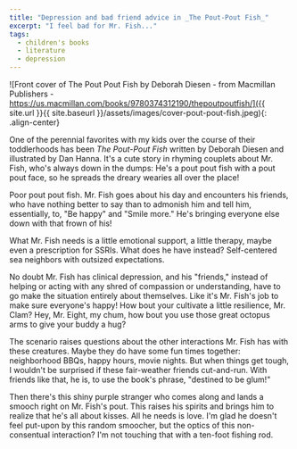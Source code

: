 ```yaml
---
title: "Depression and bad friend advice in _The Pout-Pout Fish_"
excerpt: "I feel bad for Mr. Fish..."
tags:
  - children's books
  - literature
  - depression
---
```


![Front cover of The Pout Pout Fish by Deborah Diesen - from Macmillan Publishers - https://us.macmillan.com/books/9780374312190/thepoutpoutfish/]({{ site.url }}{{ site.baseurl }}/assets/images/cover-pout-pout-fish.jpeg){: .align-center}

One of the perennial favorites with my kids over the course of their toddlerhoods has been _The Pout-Pout Fish_ written by Deborah Diesen and illustrated by Dan Hanna. It's a cute story in rhyming couplets about Mr. Fish, who's always down in the dumps: He's a pout pout fish with a pout pout face, so he spreads the dreary wearies all over the place!

Poor pout pout fish. Mr. Fish goes about his day and encounters his friends, who have nothing better to say than to admonish him and tell him, essentially, to, "Be happy" and "Smile more." He's bringing everyone else down with that frown of his!

What Mr. Fish needs is a little emotional support, a little therapy, maybe even a prescription for SSRIs. What does he have instead? Self-centered sea neighbors with outsized expectations.

No doubt Mr. Fish has clinical depression, and his "friends," instead of helping or acting with any shred of compassion or understanding, have to go make the situation entirely about themselves. Like it's Mr. Fish's job to make sure everyone's happy! How bout your cultivate a little resilience, Mr. Clam? Hey, Mr. Eight, my chum, how bout you use those great octopus arms to give your buddy a hug?

The scenario raises questions about the other interactions Mr. Fish has with these creatures. Maybe they do have some fun times together: neighborhood BBQs, happy hours, movie nights. But when things get tough, I wouldn't be surprised if these fair-weather friends cut-and-run. With friends like that, he is, to use the book's phrase, "destined to be glum!"

Then there's this shiny purple stranger who comes along and lands a smooch right on Mr. Fish's pout. This raises his spirits and brings him to realize that he's all about kisses. All he needs is love. I'm glad he doesn't feel put-upon by this random smoocher, but the optics of this non-consentual interaction? I'm not touching that with a ten-foot fishing rod.